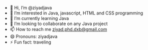 - 👋 Hi, I’m @ziyadjava
- 👀 I’m interested in Java, javascript, HTML and CSS programming
- 🌱 I’m currently learning Java
- 💞️ I’m looking to collaborate on any Java project
- 📫 How to reach me ziyad.phd.dxb@gmail.com
- 😄 Pronouns: ziyadjava
- ⚡ Fun fact: traveling

<!---
ziyadjava/ziyadjava is a ✨ special ✨ repository because its `README.md` (this file) appears on your GitHub profile.
You can click the Preview link to take a look at your changes.
--->
